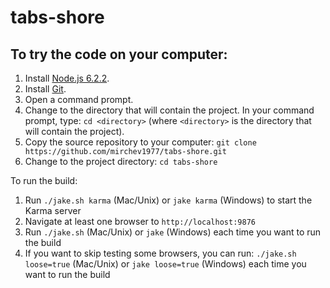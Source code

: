 # tabs-shore

To try the code on your computer:
---------------------------------

1. Install [Node.js 6.2.2](http://nodejs.org/dist/v6.2.2/).
2. Install [Git](http://git-scm.com/downloads).
3. Open a command prompt.
4. Change to the directory that will contain the project. In your command prompt, type: `cd <directory>` (where `<directory>` is the directory that will contain the project).
5. Copy the source repository to your computer: `git clone https://github.com/mirchev1977/tabs-shore.git`
6. Change to the project directory: `cd tabs-shore`

To run the build:

1. Run `./jake.sh karma` (Mac/Unix) or `jake karma` (Windows) to start the Karma server 
2. Navigate at least one browser to `http://localhost:9876`
3. Run `./jake.sh` (Mac/Unix) or `jake` (Windows) each time you want to run the build
4. If you want to skip testing some browsers, you can run: `./jake.sh loose=true` (Mac/Unix) or `jake loose=true` (Windows) each time you want to run the build